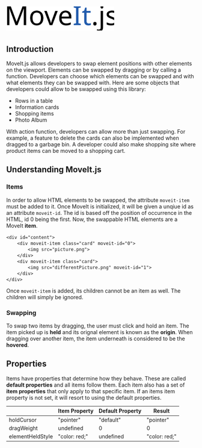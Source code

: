# <img src="/pub/image/logo.svg" height="64px">
## Introduction
MoveIt.js allows developers to swap element positions with other elements on the viewport. Elements can be swapped by dragging or by calling a function. Developers can choose which elements can be swapped and with what elements they can be swapped with. Here are some objects that developers could allow to be swapped using this library:

* Rows in a table
* Information cards
* Shopping items
* Photo Album

With action function, developers can allow more than just swapping. For example, a feature to delete the cards can also be implemented when dragged to a garbage bin. A developer could also make shopping site where product items can be moved to a shopping cart.

## Understanding MoveIt.js
### Items
In order to allow HTML elements to be swapped, the attribute `moveit-item` must be added to it. Once MoveIt is initialized, it will be given a unqiue id as an attribute `moveit-id`. The id is based off the position of occurrence in the HTML, id 0 being the first. Now, the swappable HTML elements are a MoveIt **item**.
```
<div id="content">
    <div moveit-item class="card" moveit-id="0">
        <img src="picture.png">
    </div>
    <div moveit-item class="card">
        <img src="differentPicture.png" moveit-id="1">
    </div>
</div>
```
Once `moveit-item` is added, its children cannot be an item as well. The children will simply be ignored.

### Swapping
To swap two items by dragging, the user must click and hold an item. The item picked up is **held** and its orignal element is known as the **origin**. When dragging over another item, the item underneath is considered to be the **hovered**.

## Properties
Items have properties that determine how they behave. These are called **default properties** and all items follow them. Each item also has a set of **item properties** that only apply to that specific item. If an items item property is not set, it will resort to using the default properties.

|  | Item Property | Default Property | Result
|--|---------------|------------------|--------
|holdCursor | "pointer" | "default" | "pointer"
|dragWeight | undefined | 0 | 0
|elementHeldStyle | "color: red;" | undefined | "color: red;"
